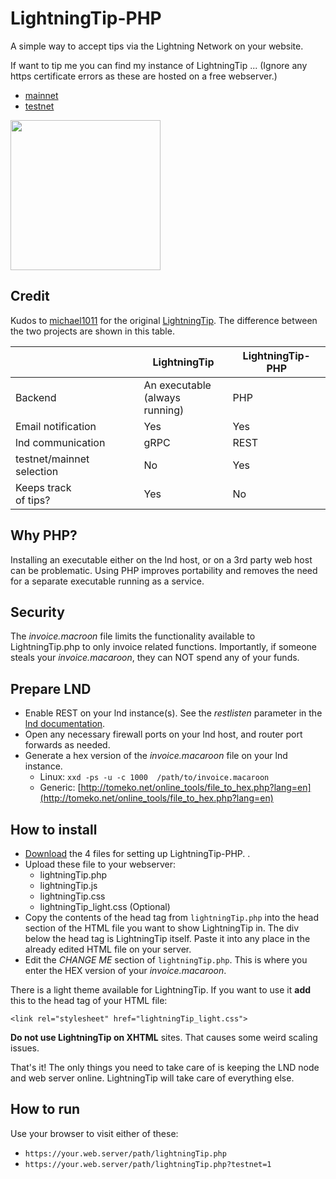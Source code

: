 # LightningTip-PHP
A simple way to accept tips via the Lightning Network on your website. 

If want to tip me you can find my instance of LightningTip ...
(Ignore any https certificate errors as these are hosted on a free webserver.)
* [mainnet](https://raspibolt.epizy.com/LT/lightningTip.php)
* [testnet](https://raspibolt.epizy.com/LT/lightningTip.php?testnet=1)

<img src="https://i.imgur.com/0mOEgTf.gif" width="240">

## Credit ##
Kudos to [michael1011](https://github.com/michael1011/lightningtip) for the original [LightningTip](https://github.com/michael1011/lightningtip/blob/master/README.md). The difference between the two projects are shown in this table.

||LightningTip|LightningTip-PHP|
|--|--|--|
|Backend|An executable<br>(always running)|PHP|
|Email notification|Yes|Yes|
|lnd communication|gRPC|REST|
|testnet/mainnet selection|No|Yes|
|Keeps track<br>of tips?|Yes|No|

## Why PHP? ##
Installing an executable either on the lnd host, or on a 3rd party web host can be problematic. Using PHP improves portability and removes the need for a separate executable running as a service.
## Security ## 
The _invoice.macroon_ file limits the functionality available to LightningTip.php to only invoice related functions. Importantly, if someone steals your _invoice.macaroon_, they can NOT spend any of your funds.
## Prepare LND ##
* Enable REST on your lnd instance(s). See  the _restlisten_ parameter in the [lnd documentation](https://github.com/lightningnetwork/lnd/blob/master/sample-lnd.conf).
* Open any necessary firewall ports on your lnd host, and router port forwards as needed.
* Generate a hex version of the _invoice.macaroon_ file on your lnd instance.
  * Linux:    `xxd -ps -u -c 1000  /path/to/invoice.macaroon `
  * Generic:  [http://tomeko.net/online_tools/file_to_hex.php?lang=en](http://tomeko.net/online_tools/file_to_hex.php?lang=en)
  
## How to install
* [Download](https://github.com/robclark56/lightningtip/releases) the 4 files for setting up LightningTip-PHP. .
* Upload these file to your webserver:
  * lightningTip.php
  * lightningTip.js
  * lightningTip.css
  * lightningTip_light.css (Optional)
* Copy the contents of the head tag from `lightningTip.php` into the head section of the HTML file you want to show LightningTip in. The div below the head tag is LightningTip itself. Paste it into any place in the already edited HTML file on your server.
* Edit the _CHANGE ME_ section of `lightningTip.php`. This is where you enter the HEX version of your _invoice.macaroon_.

There is a light theme available for LightningTip. If you want to use it **add** this to the head tag of your HTML file:

```
<link rel="stylesheet" href="lightningTip_light.css">
```

**Do not use LightningTip on XHTML** sites. That causes some weird scaling issues.

That's it! The only things you need to take care of is keeping the LND node and web server online. LightningTip will take care of everything else.

## How to run ##
Use your browser to visit either of these:

* `https://your.web.server/path/lightningTip.php`
* `https://your.web.server/path/lightningTip.php?testnet=1`


